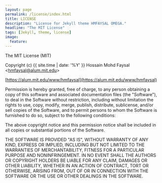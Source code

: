 ```yaml
---
layout: page
permalink: /license/index.html
title: LICENSE
description: "License for Jekyll theme HMFAYSAL OMEGA."
headline: "The MIT License"
tags: [Jekyll, theme, license]
image:
  feature: 
---
```


The MIT License (MIT)

Copyright (c) {{ site.time | date: '%Y' }} Hossain Mohd Faysal <[hmfaysal@alum.mit.edu](mailto:hmfaysal@alum.mit.edu)>

[https://alum.mit.edu/www/hmfaysal](https://alum.mit.edu/www/hmfaysal)

Permission is hereby granted, free of charge, to any person obtaining a copy
of this software and associated documentation files (the "Software"), to deal
in the Software without restriction, including without limitation the rights
to use, copy, modify, merge, publish, distribute, sublicense, and/or sell
copies of the Software, and to permit persons to whom the Software is
furnished to do so, subject to the following conditions:

The above copyright notice and this permission notice shall be included in
all copies or substantial portions of the Software.

THE SOFTWARE IS PROVIDED "AS IS", WITHOUT WARRANTY OF ANY KIND, EXPRESS OR
IMPLIED, INCLUDING BUT NOT LIMITED TO THE WARRANTIES OF MERCHANTABILITY,
FITNESS FOR A PARTICULAR PURPOSE AND NONINFRINGEMENT. IN NO EVENT SHALL THE
AUTHORS OR COPYRIGHT HOLDERS BE LIABLE FOR ANY CLAIM, DAMAGES OR OTHER
LIABILITY, WHETHER IN AN ACTION OF CONTRACT, TORT OR OTHERWISE, ARISING FROM,
OUT OF OR IN CONNECTION WITH THE SOFTWARE OR THE USE OR OTHER DEALINGS IN
THE SOFTWARE.